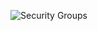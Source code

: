 ![Security Groups](https://github.com/ovimihai98/DevopsLearn/assets/138617785/8f1cec44-7eb7-43af-b55e-f30e7d8961c0)
